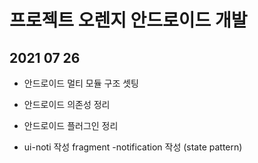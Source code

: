 # 프로젝트 오렌지 안드로이드 개발



## 2021 07 26

- 안드로이드 멀티 모듈 구조 셋팅
- 안드로이드 의존성 정리
- 안드로이드 플러그인 정리

- ui-noti 작성 fragment -notification  작성 (state pattern)
